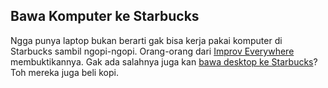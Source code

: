 ## Bawa Komputer ke Starbucks

Ngga punya laptop bukan berarti gak bisa kerja pakai komputer di Starbucks sambil ngopi-ngopi. Orang-orang dari [Improv Everywhere](http://improveverywhere.com) membuktikannya. Gak ada salahnya juga kan [bawa desktop ke Starbucks](http://improveverywhere.com/2008/02/25/mobile-desktop/)? Toh mereka juga beli kopi.

<!-- {"time": "2008-02-29 08:34:10", "title": "Bawa Komputer ke Starbucks"} -->
